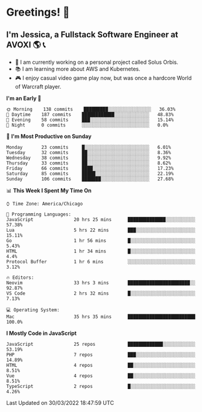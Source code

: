 # Greetings! 🧠

## I'm Jessica, a Fullstack Software Engineer at AVOXI 🌎 📞

- 🌟 I am currently working on a personal project called Solus Orbis.
- 📚 I am learning more about AWS and Kubernetes.
- 🎮 I enjoy casual video game play now, but was once a hardcore World of Warcraft player.

<!--START_SECTION:waka-->
**I'm an Early 🐤** 

```text
🌞 Morning    138 commits    █████████░░░░░░░░░░░░░░░░   36.03% 
🌆 Daytime    187 commits    ████████████░░░░░░░░░░░░░   48.83% 
🌃 Evening    58 commits     ███░░░░░░░░░░░░░░░░░░░░░░   15.14% 
🌙 Night      0 commits      ░░░░░░░░░░░░░░░░░░░░░░░░░   0.0%

```
📅 **I'm Most Productive on Sunday** 

```text
Monday       23 commits     █░░░░░░░░░░░░░░░░░░░░░░░░   6.01% 
Tuesday      32 commits     ██░░░░░░░░░░░░░░░░░░░░░░░   8.36% 
Wednesday    38 commits     ██░░░░░░░░░░░░░░░░░░░░░░░   9.92% 
Thursday     33 commits     ██░░░░░░░░░░░░░░░░░░░░░░░   8.62% 
Friday       66 commits     ████░░░░░░░░░░░░░░░░░░░░░   17.23% 
Saturday     85 commits     █████░░░░░░░░░░░░░░░░░░░░   22.19% 
Sunday       106 commits    ███████░░░░░░░░░░░░░░░░░░   27.68%

```


📊 **This Week I Spent My Time On** 

```text
⌚︎ Time Zone: America/Chicago

💬 Programming Languages: 
JavaScript               20 hrs 25 mins      ██████████████░░░░░░░░░░░   57.38% 
Lua                      5 hrs 22 mins       ███░░░░░░░░░░░░░░░░░░░░░░   15.11% 
Go                       1 hr 56 mins        █░░░░░░░░░░░░░░░░░░░░░░░░   5.43% 
HTML                     1 hr 34 mins        █░░░░░░░░░░░░░░░░░░░░░░░░   4.4% 
Protocol Buffer          1 hr 6 mins         ░░░░░░░░░░░░░░░░░░░░░░░░░   3.12%

🔥 Editors: 
Neovim                   33 hrs 3 mins       ███████████████████████░░   92.87% 
VS Code                  2 hrs 32 mins       █░░░░░░░░░░░░░░░░░░░░░░░░   7.13%

💻 Operating System: 
Mac                      35 hrs 35 mins      █████████████████████████   100.0%

```

**I Mostly Code in JavaScript** 

```text
JavaScript               25 repos            █████████████░░░░░░░░░░░░   53.19% 
PHP                      7 repos             ███░░░░░░░░░░░░░░░░░░░░░░   14.89% 
HTML                     4 repos             ██░░░░░░░░░░░░░░░░░░░░░░░   8.51% 
Vue                      4 repos             ██░░░░░░░░░░░░░░░░░░░░░░░   8.51% 
TypeScript               2 repos             █░░░░░░░░░░░░░░░░░░░░░░░░   4.26%

```



 Last Updated on 30/03/2022 18:47:59 UTC
<!--END_SECTION:waka-->

<!--
**jessikuh/jessikuh** is a ✨ _special_ ✨ repository because its `README.md` (this file) appears on your GitHub profile.

Here are some ideas to get you started:

- 🔭 I’m currently working on ...
- 🌱 I’m currently learning ...
- 👯 I’m looking to collaborate on ...
- 🤔 I’m looking for help with ...
- 💬 Ask me about ...
- 📫 How to reach me: ...
- 😄 Pronouns: ...
- ⚡ Fun fact: ...
-->
